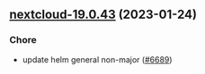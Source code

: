 

## [nextcloud-19.0.43](https://github.com/truecharts/charts/compare/nextcloud-19.0.42...nextcloud-19.0.43) (2023-01-24)

### Chore

- update helm general non-major ([#6689](https://github.com/truecharts/charts/issues/6689))
  
  